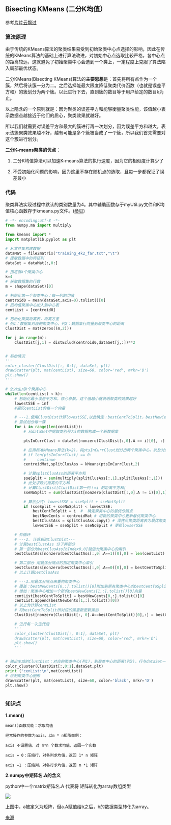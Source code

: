 ## Bisecting KMeans (二分K均值）

参考[片片云飘过](https://www.cnblogs.com/eczhou/p/7860435.html)

### 算法原理

由于传统的KMeans算法的聚类结果易受到初始聚类中心点选择的影响，因此在传统的KMeans算法的基础上进行算法改进，对初始中心点选取比较严格，各中心点的距离较远，这就避免了初始聚类中心会选到一个类上，一定程度上克服了算法陷入局部最优状态。

二分KMeans(Bisecting KMeans)算法的**主要思想**是：首先将所有点作为一个簇，然后将该簇一分为二。之后选择能最大限度降低聚类代价函数（也就是误差平方和）的簇划分为两个簇。以此进行下去，直到簇的数目等于用户给定的数目k为止。

以上隐含的一个原则就是：因为聚类的误差平方和能够衡量聚类性能，该值越小表示数据点越接近于他们的质心，聚类效果就越好。

所以我们就需要对误差平方和最大的簇进行再一次划分，因为误差平方和越大，表示该簇聚类效果越不好，越有可能是多个簇被当成了一个簇，所以我们首先需要对这个簇进行划分。

**二分K-means聚类的优点**：

1. 二分K均值算法可以加速K-means算法的执行速度，因为它的相似度计算少了
 
2. 不受初始化问题的影响，因为这里不存在随机点的选取，且每一步都保证了误差最小

### 代码

聚类算法实现过程中默认的类别数量为4。其中辅助函数存于myUtil.py文件和K均值核心函数存于kmeans.py文件。([参见](https://github.com/JunchuangYang/Machine-Learning/tree/master/K-%E5%9D%87%E5%80%BC%EF%BC%88k-means%EF%BC%89%E7%AE%97%E6%B3%95/k-%E5%9D%87%E5%80%BC%E7%AE%97%E6%B3%95%E5%AE%9E%E7%8E%B0))

```python
# -*- encoding:utf-8 -*-
from numpy.ma import multiply

from kmeans import *
import matplotlib.pyplot as plt

# 从文件集构建数据
dataMat = file2matrix("training_4k2_far.txt","\t")
# 提取数据中的特征列
dataSet = dataMat[:,0:]

# 指定有k个聚类中心
k=4
# 获取数据集的行数
m = shape(dataSet)[0]

# 初始化第一个聚类中心：每一列的均值
centroid0 = mean(dataSet,axis=0).tolist()[0]
# 把均值聚类中心加入到中心表
centList = [centroid0]

# 初始化聚类距离表，距离方差
# 列1：数据集对应的聚类中心，列2：数据集行向量到聚类中心的距离
ClustDist = mat(zeros((m,2)))

for j in range(m):
    ClustDist[j,1] = distEclud(centroid0,dataSet[j,:])**2


# 初始情况
'''
color_cluster(ClustDist[:, 0:1], dataSet, plt)
drawScatter(plt, mat(centList), size=60, color='red', mrkr='D')
plt.show()
'''

# 依次生成k个聚类中心
while(len(centList) < k):
    # 初始化最小误差平方和，核心参数，这个值越小就说明聚类的效果越好
    lowestSSE = inf
    #遍历centList的每一个向量

    # ---1.使用ClustDist计算lowestSSE,以此确定：bestCentToSplit，bestNewCents，bestClusAss
    # 尝试划分每一簇
    for i in range(len(centList)):
        # 从dataSet中提取类别号为i的数据构成一个新数据集

        ptsInCurrClust = dataSet[nonzero(ClustDist[:,0].A == i)[0], :]

        # 应用标准kMeans算法(k=2)，将ptsInCurrClust划分出两个聚类中心，以及对应的聚类距离表
        # if len(ptsInCurrClust) == 0:
        #     continue
        centroidMat,splitClusAss = kMeans(ptsInCurrClust,2)

        # 计算splitClusAss的距离平方和
        sseSplit = sum(multiply(splitClusAss[:,1],splitClusAss[:,1]))
        # 此处求欧式距离的平方和
        # 计算ClustDist[ClustDist第一列！=i 的距离平方和]
        sseNoSplit = sum(ClustDist[nonzero(ClustDist[:,0].A != i)[0],1])

        # 算法公式: lowestSSE = sseSplit + sseNotSplit
        if (sseSplit + sseNoSplit) < lowestSSE:
            bestCentToSplit = i  #  确定聚类中心的最优分隔点
            bestNewCents = centroidMat # 用新的聚类中心更新最优聚类中心
            bestClustAss = splitClusAss.copy() # 深拷贝聚类距离表为最优聚类距离表
            lowestSSE = sseSplit + sseNoSplit # 更新lowserSSE

    # 外循环
    # ---2. 计算新的ClustDist---
    # 计算bestClustAss 分了两部分
    # 第一部分为bestClusAss[bIndex0,0]赋值为聚类中心的索引
    bestClustAss[nonzero(bestClustAss[:,0].A==1)[0],0] = len(centList)

    # 第二部分 用最优分隔点的指定聚类中心索引
    bestClustAss[nonzero(bestClustAss[:,0].A==0)[0],0] = bestCentToSplit
    # 以上计算bestClusAss

    # ---3.用最优分隔点来重构聚类中心
    # 覆盖：bestNewCents[0,:].tolist()[0]附加到原有聚类中心的bestCentToSplit位置
    # 增加：聚类中心增加一个新的bestNewCents[1,:].tolist()[0]向量
    centList[bestCentToSplit] = bestNewCents[0,:].tolist()[0]
    centList.append(bestNewCents[1,:].tolist()[0])
    # 以上为计算centList
    # 将bestCentToSplit所对应的类重新更新类别
    ClustDist[nonzero(ClustDist[:, 0].A==bestCentToSplit)[0],:] = bestClustAss

    # 进行每一次迭代后
    '''
    color_cluster(ClustDist[:, 0:1], dataSet, plt)
    drawScatter(plt, mat(centList), size=60, color='red', mrkr='D')
    plt.show()
    '''


# 输出生成的ClustDist：对应的聚类中心(列1)，到聚类中心的距离(列2)，行与dataSet一一对应
color_cluster(ClustDist[:,0:1],dataSet,plt)
print ("cenList:\n",mat(centList))
# 绘制聚类中心图形
drawScatter(plt, mat(centList), size=60, color='black', mrkr='D')
plt.show()



```

### 知识点

**1.mean()**

```
mean()函数功能：求取均值

经常操作的参数为axis，以m * n矩阵举例：

axis 不设置值，对 m*n 个数求均值，返回一个实数

axis = 0：压缩行，对各列求均值，返回 1* n 矩阵

axis =1 ：压缩列，对各行求均值，返回 m *1 矩阵

```

**2.numpy中矩阵名.A的含义**

python中一个matrix矩阵名.A 代表将 矩阵转化为array数组类型

![](https://i.imgur.com/3MDh0dm.png)

上图中，a被定义为矩阵，但a.A赋值给b之后，b的数据类型转化为array。

[来源](https://blog.csdn.net/andyleo0111/article/details/78918285)
